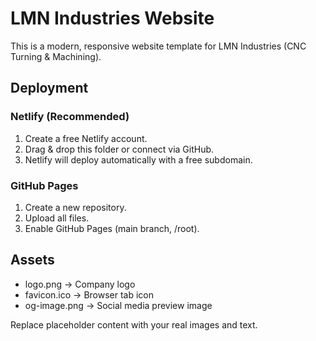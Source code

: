 # LMN Industries Website

This is a modern, responsive website template for LMN Industries (CNC Turning & Machining).

## Deployment

### Netlify (Recommended)
1. Create a free Netlify account.
2. Drag & drop this folder or connect via GitHub.
3. Netlify will deploy automatically with a free subdomain.

### GitHub Pages
1. Create a new repository.
2. Upload all files.
3. Enable GitHub Pages (main branch, /root).

## Assets
- logo.png → Company logo
- favicon.ico → Browser tab icon
- og-image.png → Social media preview image

Replace placeholder content with your real images and text.
